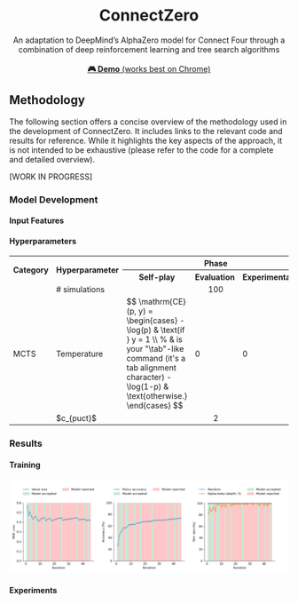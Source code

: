 <div align="center">
<h1>ConnectZero</h1>
  
An adaptation to DeepMind’s AlphaZero model for Connect Four through a
combination of deep reinforcement learning and tree search algorithms
\
\
[**🎮 Demo** (works best on Chrome)](https://connect-zero.onrender.com/) 

</div>


## Methodology

The following section offers a concise overview of the methodology used 
in the development of ConnectZero. 
It includes links to the relevant code and results for reference. 
While it highlights the key aspects of the approach, 
it is not intended to be exhaustive (please refer to the 
code for a complete and detailed overview).

[WORK IN PROGRESS]

### Model Development

#### Input Features

#### Hyperparameters
<table>
    <tr>
        <th rowspan="2">Category</th>
        <th rowspan="2">Hyperparameter</th>
        <th colspan="3">Phase</th>
    </tr>
    <tr>
        <th>Self-play</th>
        <th>Evaluation</th>
        <th>Experimentation</th>
    </tr>
    <tr>
        <td rowspan="5">MCTS</td>
        <td># simulations</td>
        <td colspan="3" align="center">100</td>
    </tr>
    <tr>
    </tr>
        <td>Temperature</td>
        <td>$$
\mathrm{CE}(p, y) = \begin{cases}
    -\log(p) & \text{if } y = 1 \\ % & is your "\tab"-like command (it's a tab alignment character)
    -\log(1-p) & \text{otherwise.}
\end{cases}
$$
</td>
        <td>0</td>
        <td>0</td>
    <tr>
        <td>$c_{puct}$</td>
        <td colspan="3" align="center">2</td>
    </tr>
    
</table>

### Results

#### Training

<div align="center">
<picture>
    <source media="(prefers-color-scheme: dark)" srcset="./experiment/plots/loss_accuracy_winrate_curves_dark.png">
    <img alt="" src="./experiment/plots/loss_accuracy_winrate_curves_light.png" />
</picture>
</div>

#### Experiments
